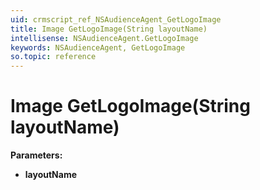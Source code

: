 ```yaml
---
uid: crmscript_ref_NSAudienceAgent_GetLogoImage
title: Image GetLogoImage(String layoutName)
intellisense: NSAudienceAgent.GetLogoImage
keywords: NSAudienceAgent, GetLogoImage
so.topic: reference
---
```


# Image GetLogoImage(String layoutName)

**Parameters:**
 - **layoutName** 
